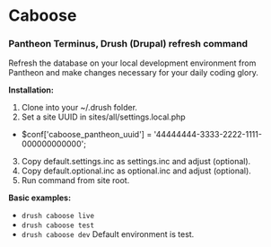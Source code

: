 # Caboose
### Pantheon Terminus, Drush (Drupal) refresh command

Refresh the database on your local development environment from Pantheon and make changes necessary for your daily coding glory.

__Installation:__
 1. Clone into your ~/.drush folder.
 2. Set a site UUID in sites/all/settings.local.php
  * $conf['caboose_pantheon_uuid'] = '44444444-3333-2222-1111-000000000000';
 3. Copy default.settings.inc as settings.inc and adjust (optional).
 4. Copy default.optional.inc as optional.inc and adjust (optional).
 5. Run command from site root.

__Basic examples:__
 * ```drush caboose live```
 * ```drush caboose test```
 * ```drush caboose dev```
Default environment is test.
